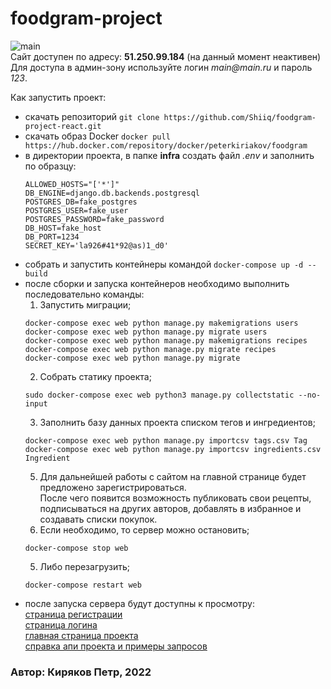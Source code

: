 # foodgram-project
![main](https://github.com/Shiiq/foodgram-project-react/actions/workflows/foodgram-backend.yml/badge.svg)  
Сайт доступен по адресу: **51.250.99.184** (на данный момент неактивен)  
Для доступа в админ-зону используйте логин _main@main.ru_ и пароль _123_.  

Как запустить проект:
- скачать репозиторий ```git clone https://github.com/Shiiq/foodgram-project-react.git```
- скачать образ Docker ```docker pull https://hub.docker.com/repository/docker/peterkiriakov/foodgram```
- в директории проекта, в папке **infra** создать файл _.env_ и заполнить по образцу:
  ```
  ALLOWED_HOSTS="['*']"
  DB_ENGINE=django.db.backends.postgresql
  POSTGRES_DB=fake_postgres
  POSTGRES_USER=fake_user
  POSTGRES_PASSWORD=fake_password
  DB_HOST=fake_host
  DB_PORT=1234
  SECRET_KEY='la926#41*92@as)1_d0'
  ```
- собрать и запустить контейнеры командой ```docker-compose up -d --build```
- после сборки и запуска контейнеров необходимо выполнить последовательно команды:
  1. Запустить миграции;
  ```
  docker-compose exec web python manage.py makemigrations users
  docker-compose exec web python manage.py migrate users
  docker-compose exec web python manage.py makemigrations recipes
  docker-compose exec web python manage.py migrate recipes
  docker-compose exec web python manage.py migrate
  ```
  2. Собрать статику проекта;
  ```
  sudo docker-compose exec web python3 manage.py collectstatic --no-input
  ```
  3. Заполнить базу данных проекта списком тегов и ингредиентов;
  ```
  docker-compose exec web python manage.py importcsv tags.csv Tag
  docker-compose exec web python manage.py importcsv ingredients.csv Ingredient
  ```
  5. Для дальнейшей работы с сайтом на главной странице будет предложено зарегистрироваться.  
  После чего появится возможность публиковать свои рецепты, подписываться на других авторов, добавлять в избранное и создавать списки покупок.
  6. Если необходимо, то сервер можно остановить;
  ```
  docker-compose stop web
  ```
  5. Либо перезагрузить;
  ```
  docker-compose restart web
  ```
- после запуска сервера будут доступны к просмотру:  
[страница регистрации](http://51.250.99.184/signup)  
[страница логина](http://51.250.99.184/signin)  
[главная страница проекта](http://51.250.99.184/recipes)  
[справка апи проекта и примеры запросов](http://51.250.99.184/api/docs/)

### Автор: Киряков Петр, 2022
